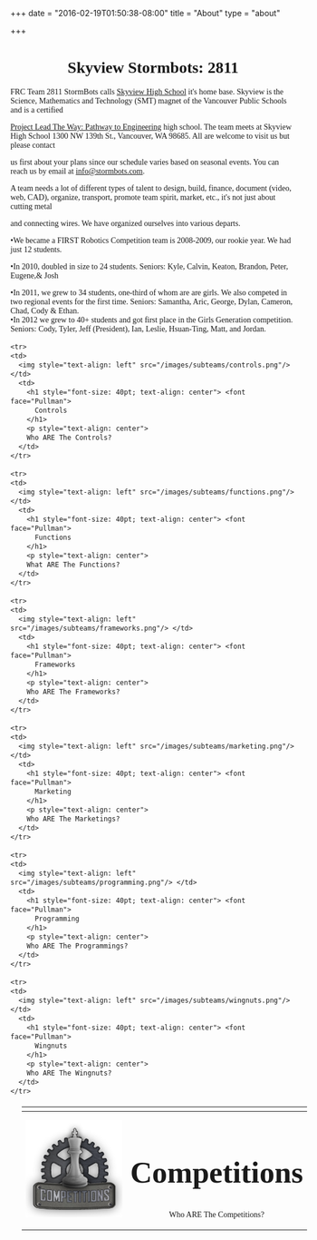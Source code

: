 +++
date = "2016-02-19T01:50:38-08:00"
title = "About"
type = "about"

+++

<h1 style= "text-align: center"> <font face="Pullman"> Skyview Stormbots: 2811 </h1>

<p style="font-size: 15"> <font face="gearhead"> FRC Team 2811 StormBots calls <a href="http://skyview.vansd.org/" target="_blank">Skyview High School</a> it's home base. Skyview is the Science, Mathematics and Technology (SMT) magnet of the Vancouver Public Schools and is a certified

<a href="https://www.pltw.org/our-programs/pltw-engineering" target="_blank">Project Lead The Way: Pathway to Engineering</a> high school.  The team meets at Skyview High School 1300 NW 139th St., Vancouver, WA 98685. All are welcome to visit us but please contact

us first about your plans since our schedule varies based on seasonal events. You can reach us by email at info@stormbots.com.



A team needs a lot of different types of talent to design, build, finance, document (video, web, CAD), organize, transport, promote team spirit, market, etc., it's not just about cutting metal

and connecting wires. We have organized ourselves into various departs.


•We became a FIRST Robotics Competition team is 2008-2009, our rookie year. We had just 12 students.

•In 2010, doubled in size to 24 students. Seniors: Kyle, Calvin, Keaton, Brandon, Peter, Eugene,&  Josh

•In 2011, we grew to 34 students, one-third of whom are are girls. We also competed in two regional events for the first time. Seniors: Samantha, Aric, George, Dylan, Cameron, Chad, Cody & Ethan.  
•In 2012 we grew to 40+ students and got first place in the Girls Generation competition.  Seniors:  Cody, Tyler, Jeff (President), Ian, Leslie, Hsuan-Ting, Matt, and Jordan.
 </p>

<table border="0" style="width: 100%; margin: 20px">
  <thead>
    <tr>
      <th></th>
      <th></th>
    </tr>
  </thead>
  <tbody>

  <tr>
    <td>
      <img style="text-align: left" src="/images/subteams/competitions.png"/> </td>
    <td>
      <h1 style="font-size: 40pt; text-align: center"> <font face="Pullman">
        Competitions
      </h1>
      <p style="text-align: center">
      Who ARE The Competitions?
    </td>
  </tr>

    <tr>
    <td>
      <img style="text-align: left" src="/images/subteams/controls.png"/> </td>
      <td>
        <h1 style="font-size: 40pt; text-align: center"> <font face="Pullman">
          Controls
        </h1>
        <p style="text-align: center">
        Who ARE The Controls?
      </td>
    </tr>

    <tr>
    <td>
      <img style="text-align: left" src="/images/subteams/functions.png"/> </td>
      <td>
        <h1 style="font-size: 40pt; text-align: center"> <font face="Pullman">
          Functions
        </h1>
        <p style="text-align: center">
        What ARE The Functions?
      </td>
    </tr>

    <tr>
    <td>
      <img style="text-align: left" src="/images/subteams/frameworks.png"/> </td>
      <td>
        <h1 style="font-size: 40pt; text-align: center"> <font face="Pullman">
          Frameworks
        </h1>
        <p style="text-align: center">
        Who ARE The Frameworks?
      </td>
    </tr>

    <tr>
    <td>
      <img style="text-align: left" src="/images/subteams/marketing.png"/> </td>
      <td>
        <h1 style="font-size: 40pt; text-align: center"> <font face="Pullman">
          Marketing
        </h1>
        <p style="text-align: center">
        Who ARE The Marketings?
      </td>
    </tr>

    <tr>
    <td>
      <img style="text-align: left" src="/images/subteams/programming.png"/> </td>
      <td>
        <h1 style="font-size: 40pt; text-align: center"> <font face="Pullman">
          Programming
        </h1>
        <p style="text-align: center">
        Who ARE The Programmings?
      </td>
    </tr>

    <tr>
    <td>
      <img style="text-align: left" src="/images/subteams/wingnuts.png"/> </td>
      <td>
        <h1 style="font-size: 40pt; text-align: center"> <font face="Pullman">
          Wingnuts
        </h1>
        <p style="text-align: center">
        Who ARE The Wingnuts?
      </td>
    </tr>

  </tbody>
</table>

</table>
